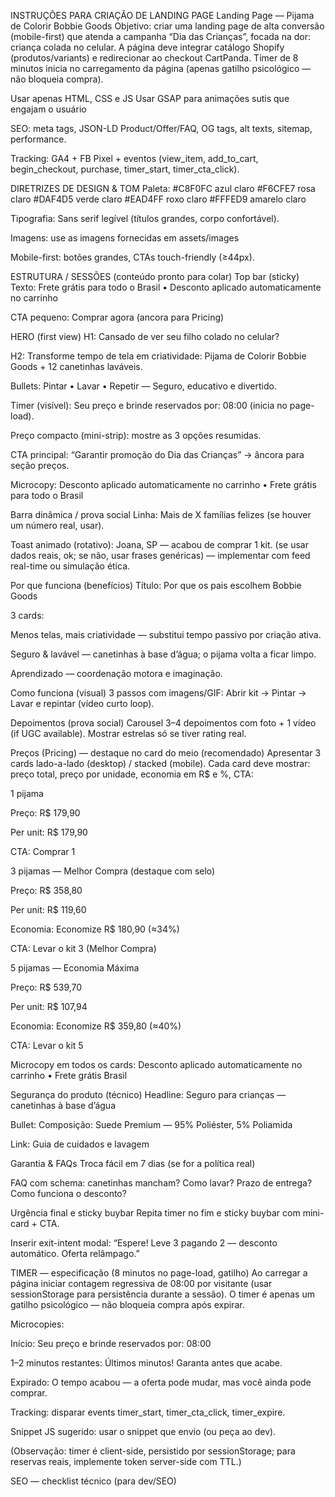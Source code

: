 INSTRUÇÕES PARA CRIAÇÃO DE LANDING PAGE
Landing Page — Pijama de Colorir Bobbie Goods
Objetivo: criar uma landing page de alta conversão (mobile-first) que atenda a campanha “Dia das Crianças”, focada na dor: criança colada no celular. A página deve integrar catálogo Shopify (produtos/variants) e redirecionar ao checkout CartPanda. Timer de 8 minutos inicia no carregamento da página (apenas gatilho psicológico — não bloqueia compra).

Usar apenas HTML, CSS e JS
Usar GSAP para animações sutis que engajam o usuário



SEO: meta tags, JSON-LD Product/Offer/FAQ, OG tags, alt texts, sitemap, performance.

Tracking: GA4 + FB Pixel + eventos (view_item, add_to_cart, begin_checkout, purchase, timer_start, timer_cta_click).

DIRETRIZES DE DESIGN & TOM
Paleta: 
#C8F0FC azul claro
#F6CFE7 rosa claro
#DAF4D5 verde claro
#EAD4FF roxo claro
#FFFED9 amarelo claro

Tipografia: Sans serif legível (títulos grandes, corpo confortável).

Imagens: use as imagens fornecidas em assets/images

Mobile-first: botões grandes, CTAs touch-friendly (≥44px).

ESTRUTURA / SESSÕES (conteúdo pronto para colar)
Top bar (sticky)
Texto: Frete grátis para todo o Brasil • Desconto aplicado automaticamente no carrinho

CTA pequeno: Comprar agora (ancora para Pricing)

HERO (first view)
H1: Cansado de ver seu filho colado no celular?

H2: Transforme tempo de tela em criatividade: Pijama de Colorir Bobbie Goods + 12 canetinhas laváveis.

Bullets: Pintar • Lavar • Repetir — Seguro, educativo e divertido.

Timer (visível): Seu preço e brinde reservados por: <span id="bobbie-hero-timer">08:00</span> (inicia no page-load).

Preço compacto (mini-strip): mostre as 3 opções resumidas.

CTA principal: “Garantir promoção do Dia das Crianças” → âncora para seção preços.

Microcopy: Desconto aplicado automaticamente no carrinho • Frete grátis para todo o Brasil

Barra dinâmica / prova social
Linha: Mais de X famílias felizes (se houver um número real, usar).

Toast animado (rotativo): Joana, SP — acabou de comprar 1 kit. (se usar dados reais, ok; se não, usar frases genéricas) — implementar com feed real-time ou simulação ética.

Por que funciona (benefícios)
Título: Por que os pais escolhem Bobbie Goods

3 cards:

Menos telas, mais criatividade — substitui tempo passivo por criação ativa.

Seguro & lavável — canetinhas à base d’água; o pijama volta a ficar limpo.

Aprendizado — coordenação motora e imaginação.

Como funciona (visual)
3 passos com imagens/GIF: Abrir kit → Pintar → Lavar e repintar (vídeo curto loop).

Depoimentos (prova social)
Carousel 3–4 depoimentos com foto + 1 vídeo (if UGC available). Mostrar estrelas só se tiver rating real.

Preços (Pricing) — destaque no card do meio (recomendado)
Apresentar 3 cards lado-a-lado (desktop) / stacked (mobile). Cada card deve mostrar: preço total, preço por unidade, economia em R$ e %, CTA:

1 pijama

Preço: R$ 179,90

Per unit: R$ 179,90

CTA: Comprar 1

3 pijamas — Melhor Compra (destaque com selo)

Preço: R$ 358,80

Per unit: R$ 119,60

Economia: Economize R$ 180,90 (≈34%)

CTA: Levar o kit 3 (Melhor Compra)

5 pijamas — Economia Máxima

Preço: R$ 539,70

Per unit: R$ 107,94

Economia: Economize R$ 359,80 (≈40%)

CTA: Levar o kit 5

Microcopy em todos os cards: Desconto aplicado automaticamente no carrinho • Frete grátis Brasil

Segurança do produto (técnico)
Headline: Seguro para crianças — canetinhas à base d’água

Bullet: Composição: Suede Premium — 95% Poliéster, 5% Poliamida

Link: Guia de cuidados e lavagem

Garantia & FAQs
Troca fácil em 7 dias (se for a política real)

FAQ com schema: canetinhas mancham? Como lavar? Prazo de entrega? Como funciona o desconto?

Urgência final e sticky buybar
Repita timer no fim e sticky buybar com mini-card + CTA.

Inserir exit-intent modal: “Espere! Leve 3 pagando 2 — desconto automático. Oferta relâmpago.”

TIMER — especificação (8 minutos no page-load, gatilho)
Ao carregar a página iniciar contagem regressiva de 08:00 por visitante (usar sessionStorage para persistência durante a sessão). O timer é apenas um gatilho psicológico — não bloqueia compra após expirar.

Microcopies:

Início: Seu preço e brinde reservados por: 08:00

1–2 minutos restantes: Últimos minutos! Garanta antes que acabe.

Expirado: O tempo acabou — a oferta pode mudar, mas você ainda pode comprar.

Tracking: disparar events timer_start, timer_cta_click, timer_expire.

Snippet JS sugerido: usar o snippet que envio (ou peça ao dev).

(Observação: timer é client-side, persistido por sessionStorage; para reservas reais, implemente token server-side com TTL.)


SEO — checklist técnico (para dev/SEO)
<title>: Pijama de Colorir Bobbie Goods — Substitua telas por criatividade | Puro Conforto

<meta name="description"> 150–160 chars com keywords e oferta.

og: tags (og:image 1200×630).

JSON-LD: Product + Offer + FAQ (incluir preço e validade). Exemplo já incluído no briefing anterior.

URLs amigáveis (/pijama-colorir-bobbie-goods).

Imagens: WebP, responsive srcset, alt texts descritivos.

Sitemap.xml, robots.txt, canonical tags.

Scripts / snippets úteis (incluir com IDs no HTML)
Timer snippet (client-side) — já fornecido anteriormente; iniciar no page-load e usar sessionStorage.